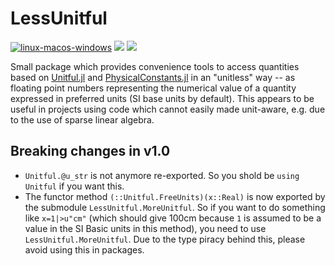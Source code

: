 LessUnitful
===========

[![linux-macos-windows](https://github.com/j-fu/LessUnitful.jl/actions/workflows/ci.yml/badge.svg)](https://github.com/j-fu/LessUnitful.jl/actions/workflows/ci.yml)
[![](https://img.shields.io/badge/docs-stable-blue.svg)](https://j-fu.github.io/LessUnitful.jl/stable)
[![](https://img.shields.io/badge/docs-dev-blue.svg)](https://j-fu.github.io/LessUnitful.jl/dev)

Small package which provides convenience tools to access quantities based on [Unitful.jl](https://github.com/PainterQubits/Unitful.jl) and [PhysicalConstants.jl](https://github.com/JuliaPhysics/PhysicalConstants.jl) in an "unitless" way -- as floating point numbers representing the numerical value of a quantity expressed in preferred units (SI base units by default). This appears to be useful in projects using code which cannot easily made unit-aware, e.g. due to the use of sparse linear algebra. 

## Breaking changes in v1.0
- `Unitful.@u_str` is not anymore re-exported. So you shold be `using Unitful` if you want this.
- The functor method  `(::Unitful.FreeUnits)(x::Real)` is now exported by the submodule `LessUnitful.MoreUnitful`.
  So if you want to do something like `x=1|>u"cm"` (which should give 100cm because `1` is assumed to be a value
  in the SI Basic units in this method), you need to use `LessUnitful.MoreUnitful`. Due to the type piracy behind this,
  please avoid using this in packages. 
